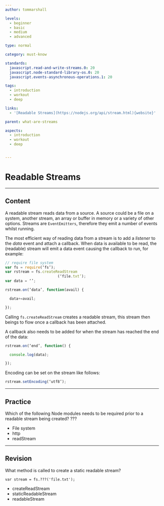 ```yaml
---
author: tommarshall

levels:
  - beginner
  - basic
  - medium
  - advanced

type: normal

category: must-know

standards:
  javascript.read-and-write-streams.0: 20
  javascript.node-standard-library-os.0: 20
  javascript.events-asynchronous-operations.1: 20

tags:
  - introduction
  - workout
  - deep

links:
  - '[Readable Streams](https://nodejs.org/api/stream.html){website}'

parent: what-are-streams

aspects:
  - introduction
  - workout
  - deep


---
```


# Readable Streams

---
## Content

A readable stream reads data from a source. A source could be a file on a system, another stream, an array or buffer in memory or a variety of other options. Streams are `EventEmitters`, therefore they emit a number of events whilst running.

The most efficient way of reading data from a stream is to add a *listener* to the *data* event and attach a callback. When data is available to be read, the (readable) stream will emit a data event causing the callback to run, for example:

```javascript
// require file system
var fs = require(‘fs’);
var rstream = fs.createReadStream
                        (‘file.txt’);
var data = ‘’;

rstream.on(‘data’, function(avail) {

  data+=avail;

});
```
Calling `fs.createReadStream` creates a readable stream, this stream then beings to flow once a callback has been attached.

A callback also needs to be added for when the stream has reached the end of the data:
```javascript
rstream.on(‘end’, function() {

  console.log(data);

});
```

Encoding can be set on the stream like follows:
```javascript
rstream.setEncoding(‘utf8’);
```

---
## Practice

Which of the following Node modules needs to be required prior to a readable stream being created?
???


* File system
* http
* readStream

---
## Revision

What method is called to create a static readable stream?

```
var stream = fs.???('file.txt');
```

* createReadStream
* staticReadableStream
* readableStream
 
